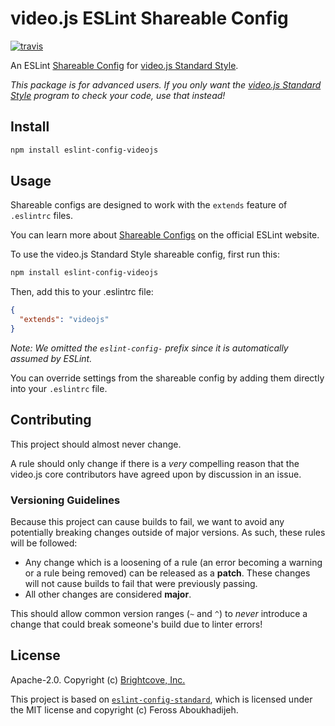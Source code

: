 # video.js ESLint Shareable Config

[![travis][travis-image]][travis-url]

An ESLint [Shareable Config][shareable-configs] for [video.js Standard Style][videojs-standard].

_This package is for advanced users. If you only want the [video.js Standard Style][videojs-standard] program to check your code, use that instead!_

## Install

```bash
npm install eslint-config-videojs
```

## Usage

Shareable configs are designed to work with the `extends` feature of `.eslintrc` files.

You can learn more about [Shareable Configs][shareable-configs] on the official ESLint website.

To use the video.js Standard Style shareable config, first run this:

```bash
npm install eslint-config-videojs
```

Then, add this to your .eslintrc file:

```json
{
  "extends": "videojs"
}
```

*Note: We omitted the `eslint-config-` prefix since it is automatically assumed by ESLint.*

You can override settings from the shareable config by adding them directly into your `.eslintrc` file.

## Contributing

This project should almost never change.

A rule should only change if there is a _very_ compelling reason that the video.js core contributors have agreed upon by discussion in an issue.

### Versioning Guidelines

Because this project can cause builds to fail, we want to avoid any potentially breaking changes outside of major versions. As such, these rules will be followed:

- Any change which is a loosening of a rule (an error becoming a warning or a rule being removed) can be released as a **patch**. These changes will not cause builds to fail that were previously passing.
- All other changes are considered **major**.

This should allow common version ranges (`~` and `^`) to _never_ introduce a change that could break someone's build due to linter errors!

## License

Apache-2.0. Copyright (c) [Brightcove, Inc.][bcov]

This project is based on [`eslint-config-standard`][eslint-config-standard], which is licensed under the MIT license and copyright (c) Feross Aboukhadijeh.

[bcov]: https://www.brightcove.com/
[contrib]: CONTRIBUTING.md
[eslint-config-standard]: https://github.com/feross/eslint-config-standard
[shareable-configs]: http://eslint.org/docs/developer-guide/shareable-configs
[travis-image]: https://img.shields.io/travis/videojs/eslint-config-videojs.svg?style=flat
[travis-url]: https://travis-ci.org/videojs/eslint-config-videojs
[videojs-standard]: https://github.com/videojs/standard
